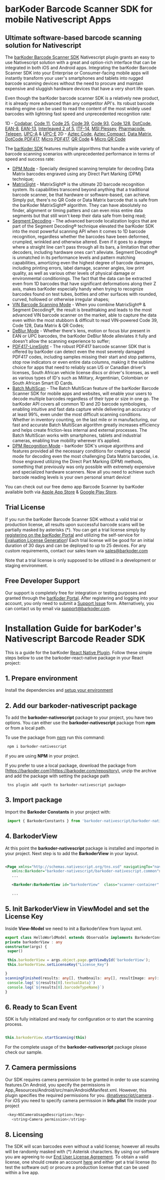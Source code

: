  # barKoder Barcode Scanner SDK for mobile Nativescript Apps
## Ultimate software-based barcode scanning solution for Nativescript

The [barKoder Barcode Scanner SDK](https://barkoder.com/barcode-scanner-sdk) Nativescript plugin grants an easy to use Nativescript solution with a great and option-rich interface that can be integrated in both iOS and Android apps. Integrating the barKoder Barcode Scanner SDK into your Enterprise or Consumer-facing mobile apps will instantly transform your user's smartphones and tablets into rugged barcode scanning devices without the need to procure and maintain expensive and sluggish hardware devices that have a very short life span.

Even though the barKoder barcode scanner SDK is a relatively new product, it is already more advanced than any competitor API's. Its robust barcode reading engine can be used to read the content of the most widely used barcodes with lightning fast speed and unprecedented recognition rate:

1D - [Codabar](https://barkoder.com/barcode-types/codaba), [Code 11](https://barkoder.com/barcode-types/code-11), [Code 25](https://barkoder.com/barcode-types/code-25), [Code 39](https://barkoder.com/barcode-types/code-39), [Code 93](https://barkoder.com/barcode-types/code-93), [Code 128](https://barkoder.com/barcode-types/code-128), [DotCode](https://barkoder.com/barcode-types/dotcode), [EAN-8](https://barkoder.com/barcode-types/ean-upc-code), [EAN-13](https://barkoder.com/barcode-types/ean-upc-code), [Interleaved 2 of 5](https://barkoder.com/barcode-types/code-25), [ITF-14](https://barkoder.com/barcode-types/code-25), [MSI Plessey](https://barkoder.com/barcode-types/msi-plessey), [Pharmacode](https://barkoder.com/barcode-types/code-32), [Telepen](https://barkoder.com/barcode-types/telepen), [UPC-A](https://barkoder.com/barcode-types/ean-upc-code) & [UPC-E](https://barkoder.com/barcode-types/ean-upc-code)
2D - [Aztec Code](https://barkoder.com/barcode-types/aztec), [Aztec Compact](https://barkoder.com/barcode-types/aztec), [Data Matrix](https://barkoder.com/barcode-types/data-matrix), [DotCode](https://barkoder.com/barcode-types/dotcode),[PDF417](https://barkoder.com/barcode-types/pdf417), [Micro PDF417](https://barkoder.com/barcode-types/pdf417), [QR Code](https://barkoder.com/barcode-types/qr-code) & [Micro QR Code](https://barkoder.com/barcode-types/qr-code)

The [barKoder SDK](https://barkoder.com/) features multiple algorithms that handle a wide variety of barcode scanning scenarios with unprecedented performance in terms of speed and success rate:
* [DPM Mode](https://barkoder.com/dpm-barcode-scanner-sdk) - Specially designed scanning template for decoding Data Matrix barcodes engraved using any Direct Part Marking (DPM) technique;
* [MatrixSight](https://barkoder.com/matrixsight) - MatrixSight® is the ultimate 2D barcode recognition system. Its capabilities transcend beyond anything that a traditional barcode scanner, be that hardware or software-based, can achieve. Simply put, there's no QR Code or Data Matrix barcode that is safe from the barKoder MatrixSight® algorithm. They can have absolutely no finder, alignment or timing patters and can even miss entire data segments but that still won't keep their data safe from being read;
* [Segment Decoding](https://barkoder.com/segment-decoding) - The advanced barcode localization logics that are part of the Segment Decoding® technique elevated the barKoder SDK into the most powerful scanning API when it comes to 1D barcode recognition, regardless whether the barcodes have been deformed, crumpled, wrinkled and otherwise altered. Even if it goes to a degree where a straight line can't pass through all its bars, a limitation that other decoders, including hardware ones can't alleviate. Segment Decoding® is unmatched in its performance levels and pattern matching capabilities, amortizing even the highest degree of barcode damages, including printing errors, label damage, scanner angles, low print quality, as well as various other levels of physical damage or environmental conditionings. The fact that the data can be extracted even from 1D barcodes that have significant deformations along their Z axis, makes barKoder especially handy when trying to recognize barcodes found on test tubes, bottles and other surfaces with rounded, curved, hollowed or otherwise irregular shapes;
* [VIN Barcode Scanning Mode](https://barkoder.com/vin-scanning-mode) - When you combine MatrixSight® & Segment Decoding®, the result is breathtaking and leads to the most advanced VIN barcode scanner on the market, able to capture the data even within the most stubborn & difficult to read VIN-powered Code 39, Code 128, Data Matrix & QR Codes;
* [DeBlur Mode](https://barkoder.com/deblur-mode) - Whether there's lens, motion or focus blur present in EAN or UPC barcodes, the barKoder DeBlur Mode alleviates it fully and doesn't allow the scanning experience to suffer;
* [PDF417-LineSight](https://barkoder.com/pdf417-linesight) - The robust PDF417 barcode scanner SDK that is offered by barKoder can detect even the most severely damaged PDF417 codes, including samples missing their start and stop patterns, stop row indicators or even entire data columns, making it the sublime choice for apps that need to reliably scan US or Canadian driver's licenses, South African vehicle license discs or driver's licenses, as well as various types of ID's such as Military, Argentinian, Colombian or South African Smart ID Cards.
* [Batch MultiScan](https://barkoder.com/batch-multiscan) - The Batch MultiScan feature of the barKoder Barcode Scanner SDK for mobile apps and websites, will enable your users to decode multiple barcodes regardless of their type or size in one go. The barKoder API covers all common 1D and 2D barcode symbologies, enabling intuitive and fast data capture while delivering an accuracy of at least 99%, even under the most difficult scanning conditions. Whether in inventory counting, on the last mile or in manufacturing, our fast and accurate Batch MultiScan algorithm greatly increases efficiency and helps create friction-less internal and external processes. The Batch MultiScan works with smartphones, tablets and industrial cameras, enabling true mobility wherever it’s applied.
* [DPM Recognition Mode](https://barkoder.com/dpm-barcode-scanner-sdk) - barKoder SDK's unique algorithms and features provided all the necessary conditions for creating a special mode for decoding even the most challenging Data Matrix barcodes, i.e. those engraved utilizing the Direct Part Marking (DPM) methods, something that previously was only possible with extremely expensive and specialized hardware scanners. Now all you need to achieve such barcode reading levels is your own personal smart device!

You can check out our free demo app Barcode Scanner by barKoder available both via [Apple App Store](https://apps.apple.com/us/app/barkoder-scanner/id6443715409?uo=2) & [Google Play Store](https://play.google.com/store/apps/details?id=com.barkoder.demoscanner).

## Trial License

If you run the barKoder Barcode Scanner SDK without a valid trial or production license, all results upon successful barcode scans will be partially masked by asterisks (*). You can get a trial license simply by [registering on the barKoder Portal](https://barkoder.com/register) and utilizing the self-service for [Evaluation License Generation](https://barkoder.com/spr/new)! Each trial license will be good for an initial duration of 30 days and can be deployed to up to 25 devices. For any custom requirements, contact our sales team via sales@barkoder.com

Note that a trial license is only supposed to be utilized in a development or staging environment.

## Free Developer Support

Our support is completely free for integration or testing purposes and granted through the [barKoder Portal](https://barkoder.com/login). After registering and logging into your account, you only need to submit a [Support Issue](https://barkoder.com/issues) form. Alternatively, you can contact us by email via support@barkoder.com.


# Installation Guide for barKoder's Nativescript Barcode Reader SDK

This is a guide for the barKoder [React Native Plugin](https://barkoder.com/flutter-and-react). Follow these simple steps below to use the barkoder-react-native package in your React project:

## 1. Prepare environment
Install the dependencies and [setup your environment](https://docs.nativescript.org/setup)

## 2. Add our barkoder-nativescript package
To add the **barkoder-nativescript** package to your project, you have two options. You can either use the **barkoder-nativescript** package from **npm** or from a local path.

To use the package from [npm](https://www.npmjs.com/package/barkoder-nativescript) run this command:
    
   ```c
    npm i barkoder-nativescript
   ```

   if you are using **NPM** in your project.

If you prefer to use a local package, download the package from [https://barkoder.com](https://barkoder.com/repository), unzip the archive and add the package with setting the package path    

   ```
    tns plugin add <path to barkoder-nativescript package>
   ```   

## 3. Import package
Import the **Barkoder Constants** in your project with:
   ```typescript 
    import { BarkoderConstants } from 'barkoder-nativescript/barkoder-nativescript.common';
   ```

## 4. BarkoderView
At this point the **barkoder-nativescript** package is installed and imported in your project. Next step is to add the **BarkoderView** in your layout.
   ```xml
   
   <Page xmlns="http://schemas.nativescript.org/tns.xsd" navigatingTo="navigatingTo"
      xmlns:Barkoder="barkoder-nativescript/barkoder-nativescript.common">
      ...

      <Barkoder:BarkoderView id="barkoderView"  class="scanner-container" width="100%" height="70%"/>

      ...

   ```

## 5. Init BarkoderView in ViewModel and set the License Key
Inside **View-Model** we need to init a BarkoderView from layout xml.
   ```typescript 
  export class HelloWorldModel extends Observable implements BarkoderConstants.BarkoderResultCallback {
  private barkoderView : any
  constructor(args) {
    super()
   
    this.barkoderView = args.object.page.getViewById('barkoderView');
    this.barkoderView.setLicenseKey("License_Key")
  
  }
  scanningFinished(results: any[], thumbnails: any[], resultImage: any): void {
    console.log(`${results[0].textualData}`)
    console.log(`${results[0].barcodeTypeName}`)
  }
   ```

## 6. Ready to Scan Event
SDK is fully initialized and ready for configuration or to start the scanning process.
   ```typescript
   
   this.barkoderView.startScanning(this)

   ```
   For the complete usage of the **barkoder-nativescript** package please check our sample.

## 7. Camera permissions
Our SDK requires camera permission to be granted in order to use scanning features.On Android, you specify the permissions in App_Resources/Android/src/main/AndroidManifest.xml. However, this plugin specifies the required permissions for you. [@nativescript/camera](https://www.npmjs.com/package/@nativescript/camera)
 . For iOS you need to specify camera permission in **Info.plist** file inside your project
   ```swift 
    <key>NSCameraUsageDescription</key>
      <string>Camera permission</string>
   ```

## 8. Licensing 
The SDK will scan barcodes even without a valid license; however all results will be randomly masked with (*) Asterisk characters. By using our software you are agreeing to our [End User License Agreement](https://barkoder.com/EULA). To obtain a valid license, one should create an account [here](https://barkoder.com/register) and either get a trial license (to test the software out) or procure a production license that can be used within a live app.
   
